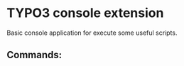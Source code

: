 # TYPO3 console extension

Basic console application for execute some useful scripts.

## Commands:

